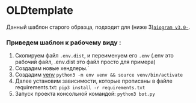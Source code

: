 # OLDtemplate

Данный шаблон старого образца,  подходит для (ниже 3)[`aiogram v3.0-`](https://github.com/aiogram/aiogram/tree/dev-3.x).

### Приведем шаблон к рабочему виду :
1. Скопируем файл `.env.dist`, и переименуем его `.env` (.env это рабочий файл, .env.dist это файл просто для примера)
2. Создадим новые хендлеры.`
3. Создадим  [venv](https://docs.python.org/3/library/venv.html) `python3 -m env venv && source venv/bin/activate`
4. Далее установим зависимости, которые прописаны в файле requirements.txt: `pip3 install -r requirements.txt`
5. Запуск проекта консольной командой: `python3 bot.py`
